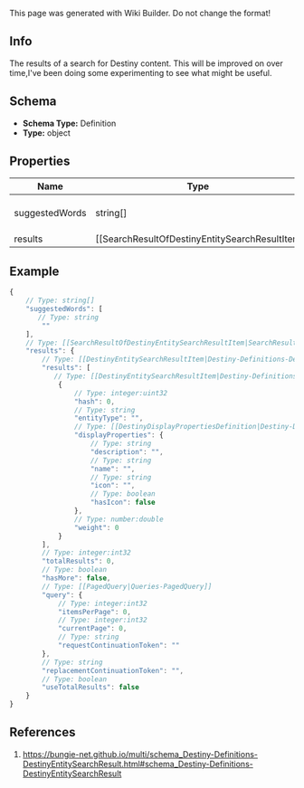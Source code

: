 <span class="wiki-builder">This page was generated with Wiki Builder. Do not change the format!</span>

## Info
The results of a search for Destiny content.  This will be improved on over time,I've been doing some experimenting to see what might be useful.

## Schema
* **Schema Type:** Definition
* **Type:** object

## Properties
Name | Type | Description
---- | ---- | -----------
suggestedWords | string[] | A list of suggested words that might make for better search results,based on the text searched for.
results | [[SearchResultOfDestinyEntitySearchResultItem|SearchResultOfDestinyEntitySearchResultItem]] | The items found that are matches/near matches for the searched-for term,sorted by something vaguely resembling &quot;relevance&quot;.  Hopefully this willget better in the future.

## Example
```javascript
{
    // Type: string[]
    "suggestedWords": [
       // Type: string
        ""
    ],
    // Type: [[SearchResultOfDestinyEntitySearchResultItem|SearchResultOfDestinyEntitySearchResultItem]]
    "results": {
        // Type: [[DestinyEntitySearchResultItem|Destiny-Definitions-DestinyEntitySearchResultItem]]:Definition[]
        "results": [
           // Type: [[DestinyEntitySearchResultItem|Destiny-Definitions-DestinyEntitySearchResultItem]]:Definition
            {
                // Type: integer:uint32
                "hash": 0,
                // Type: string
                "entityType": "",
                // Type: [[DestinyDisplayPropertiesDefinition|Destiny-Definitions-Common-DestinyDisplayPropertiesDefinition]]:Definition
                "displayProperties": {
                    // Type: string
                    "description": "",
                    // Type: string
                    "name": "",
                    // Type: string
                    "icon": "",
                    // Type: boolean
                    "hasIcon": false
                },
                // Type: number:double
                "weight": 0
            }
        ],
        // Type: integer:int32
        "totalResults": 0,
        // Type: boolean
        "hasMore": false,
        // Type: [[PagedQuery|Queries-PagedQuery]]
        "query": {
            // Type: integer:int32
            "itemsPerPage": 0,
            // Type: integer:int32
            "currentPage": 0,
            // Type: string
            "requestContinuationToken": ""
        },
        // Type: string
        "replacementContinuationToken": "",
        // Type: boolean
        "useTotalResults": false
    }
}

```

## References
1. https://bungie-net.github.io/multi/schema_Destiny-Definitions-DestinyEntitySearchResult.html#schema_Destiny-Definitions-DestinyEntitySearchResult
